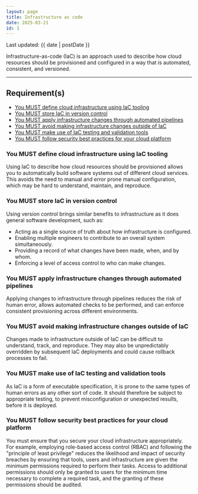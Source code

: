 ```yaml
---
layout: page
title: Infrastructure as code
date: 2025-03-21
id: 1
---
```


<p class="govuk-body-s">
Last updated: {{ date | postDate }}
</p>

<p class="govuk-body-l">
Infrastructure-as-code (IaC) is an approach used to describe how cloud resources should be provisioned and configured in a way that is automated, consistent, and versioned.
</p>

<hr class="govuk-section-break--l govuk-section-break--visible">

## Requirement(s)
- [You MUST define cloud infrastructure using IaC tooling](#you-must-define-cloud-infrastructure-using-iac-tooling)
- [You MUST store IaC in version control](#you-must-store-iac-in-version-control)
- [You MUST apply infrastructure changes through automated pipelines](#you-must-apply-infrastructure-changes-through-automated-pipelines)
- [You MUST avoid making infrastructure changes outside of IaC](#you-must-avoid-making-infrastructure-changes-outside-of-iac)
- [You MUST make use of IaC testing and validation tools](#you-must-make-use-of-iac-testing-and-validation-tools)
- [You MUST follow security best practices for your cloud platform](#you-must-follow-security-best-practices-for-your-cloud-platform)

### You MUST define cloud infrastructure using IaC tooling

Using IaC to describe how cloud resources should be provisioned allows you to automatically build software systems out of different cloud services. This avoids the need to manual and error prone manual configuration, which may be hard to understand, maintain, and reproduce. 

### You MUST store IaC in version control

Using version control brings similar benefits to infrastructure as it does general software development, such as:
- Acting as a single source of truth about how infrastructure is configured.
- Enabling multiple engineers to contribute to an overall system simultaneously.
- Providing a record of what changes have been made, when, and by whom.
- Enforcing a level of access control to who can make changes.

### You MUST apply infrastructure changes through automated pipelines

Applying changes to infrastructure through pipelines reduces the risk of human error, allows automated checks to be performed, and can enforce consistent provisioning across different environments.

### You MUST avoid making infrastructure changes outside of IaC

Changes made to infrastructure outside of IaC can be difficult to understand, track, and reproduce. They may also be unpredictably overridden by subsequent IaC deployments and could cause rollback processes to fail.

### You MUST make use of IaC testing and validation tools

As IaC is a form of executable specification, it is prone to the same types of human errors as any other sort of code. It should therefore be subject to appropriate testing, to prevent misconfiguration or unexpected results, before it is deployed.

### You MUST follow security best practices for your cloud platform

You must ensure that you secure your cloud infrastructure appropriately. For example, employing role-based access control (RBAC) and following the "principle of least privilege" reduces the likelihood and impact of security breaches by ensuring that tools, users and infrastructure are given the minimum permissions required to perform their tasks. Access to additional permissions should only be granted to users for the minimum time necessary to complete a required task, and the granting of these permissions should be audited.
